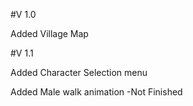 #V 1.0

Added Village Map

#V 1.1

Added Character Selection menu

Added Male walk animation -Not Finished